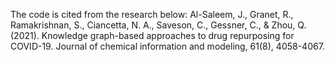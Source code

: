 The code is cited from the research below:
Al-Saleem, J., Granet, R., Ramakrishnan, S., Ciancetta, N. A., Saveson, C., Gessner, C., & Zhou, Q. (2021). Knowledge graph-based approaches to drug repurposing for COVID-19. Journal of chemical information and modeling, 61(8), 4058-4067.
